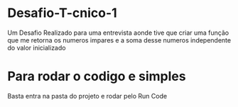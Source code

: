 # Desafio-T-cnico-1

Um Desafio Realizado para uma entrevista aonde tive que criar uma função que me retorna os numeros impares e a soma desse numeros independente do valor inicializado

# Para rodar o codigo e simples
Basta entra na pasta do projeto e rodar pelo Run Code
